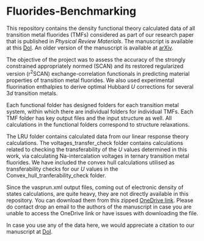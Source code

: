 # Fluorides-Benchmarking
This repository contains the density functional theory calculated data of all transition metal fluorides (TMFs) considered as part of our research paper that is published in *Physical Review Materials*. The manuscript is available at this [DoI]("https://doi.org/10.1103/PhysRevMaterials.8.093801"). An older version of the manuscript is available at [arXiv]("https://arxiv.org/abs/2401.10832").

The objective of the project was to assess the accuracy of the strongly constrained appropriately normed (SCAN) and its restored regularized version (r<sup>2</sup>SCAN) exchange-correlation functionals in predicting material properties of transition metal fluorides. We also used experimental fluorination enthalpies to derive optimal Hubbard *U* corrections for several 3*d* transition metals.

Each functional folder has designed folders for each transition metal system, within which there are individual folders for individual TMFs. Each TMF folder has key output files and the input structure as well. All calculations in the functional folders correspond to structure relaxations.

The LRU folder contains calculated data from our linear response theory calculations. The voltages_transfer_check folder contains calculations related to checking the transferability of the *U* values determined in this work, via calculating Na-intercalation voltages in ternary transition metal fluorides. We have included the convex hull calculations utilised as transferability checks for our *U* values in the Convex_hull_tranferability_check folder.

Since the vasprun.xml output files, coming out of electronic density of states calculations, are quite heavy, they are not directly available in this repository. You can download them from this zipped <a href="https://indianinstituteofscience-my.sharepoint.com/:u:/g/personal/derejebekele_iisc_ac_in/ESzL4z7xyJ9Eq8Q70GoaH0kBGgVRokZ4IDPih7LyY-VhSg?e=caRfCU">OneDrive link</a>. Please do contact drop an email to the authors of the manuscript in case you are unable to access the OneDrive link or have issues with downloading the file.

In case you use any of the data here, we would appreciate a citation to our manuscript at [DoI]("https://doi.org/10.1103/PhysRevMaterials.8.093801").


